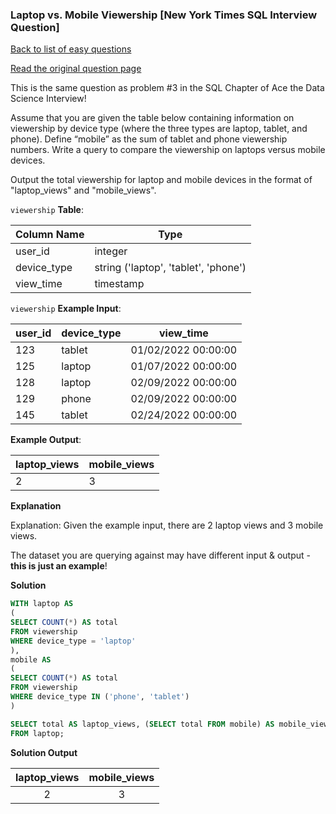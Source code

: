 ### Laptop vs. Mobile Viewership [New York Times SQL Interview Question]

[Back to list of easy questions](../README.md)


<a href="https://datalemur.com/questions/laptop-mobile-viewership">Read the original question page</a>

This is the same question as problem #3 in the SQL Chapter of Ace the Data Science Interview!

Assume that you are given the table below containing information on viewership by device type (where the three types are laptop, tablet, and phone). Define “mobile” as the sum of tablet and phone viewership numbers. Write a query to compare the viewership on laptops versus mobile devices.

Output the total viewership for laptop and mobile devices in the format of "laptop_views" and "mobile_views".

`viewership` **Table**:

| **Column Name** | **Type**                             |
|-----------------|--------------------------------------|
| user_id         | integer                              |
| device_type     | string ('laptop', 'tablet', 'phone') |
| view_time       | timestamp                            |

`viewership` **Example Input**:

| **user_id** | **device_type** | **view_time**       |
|-------------|-----------------|---------------------|
| 123         | tablet          | 01/02/2022 00:00:00 |
| 125         | laptop          | 01/07/2022 00:00:00 |
| 128         | laptop          | 02/09/2022 00:00:00 |
| 129         | phone           | 02/09/2022 00:00:00 |
| 145         | tablet          | 02/24/2022 00:00:00 |

**Example Output**:

| **laptop_views** | **mobile_views** |
|------------------|------------------|
| 2                | 3                |

**Explanation**

Explanation: Given the example input, there are 2 laptop views and 3 mobile views.

The dataset you are querying against may have different input & output - **this is just an example**!

**Solution**

```sql
WITH laptop AS
(
SELECT COUNT(*) AS total
FROM viewership
WHERE device_type = 'laptop'
),
mobile AS
(
SELECT COUNT(*) AS total
FROM viewership
WHERE device_type IN ('phone', 'tablet')
)

SELECT total AS laptop_views, (SELECT total FROM mobile) AS mobile_views
FROM laptop;
```


**Solution Output**

| **laptop_views** | **mobile_views** |
|:----------------:|:----------------:|
| 2                | 3                |